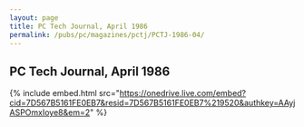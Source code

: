 ```yaml
---
layout: page
title: PC Tech Journal, April 1986
permalink: /pubs/pc/magazines/pctj/PCTJ-1986-04/
---
```


PC Tech Journal, April 1986
---------------------------

{% include embed.html src="https://onedrive.live.com/embed?cid=7D567B5161FE0EB7&resid=7D567B5161FE0EB7%219520&authkey=AAyjASPOmxIoye8&em=2" %}
